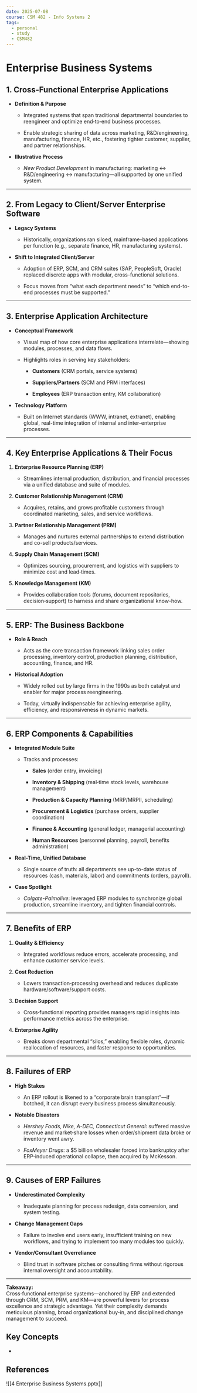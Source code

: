 ```yaml
---
date: 2025-07-08
course: CSM 482 - Info Systems 2
tags:
  - personal
  - study
  - CSM482
---
```


# **Enterprise Business Systems**
## 1. Cross‐Functional Enterprise Applications

- **Definition & Purpose**
    
    - Integrated systems that span traditional departmental boundaries to reengineer and optimize end‐to‐end business processes.
        
    - Enable strategic sharing of data across marketing, R&D/engineering, manufacturing, finance, HR, etc., fostering tighter customer, supplier, and partner relationships.
        
- **Illustrative Process**
    
    - _New Product Development_ in manufacturing: marketing ↔ R&D/engineering ↔ manufacturing—all supported by one unified system.
        

---

## 2. From Legacy to Client/Server Enterprise Software

- **Legacy Systems**
    
    - Historically, organizations ran siloed, mainframe-based applications per function (e.g., separate finance, HR, manufacturing systems).
        
- **Shift to Integrated Client/Server**
    
    - Adoption of ERP, SCM, and CRM suites (SAP, PeopleSoft, Oracle) replaced discrete apps with modular, cross-functional solutions.
        
    - Focus moves from “what each department needs” to “which end-to-end processes must be supported.”
        

---

## 3. Enterprise Application Architecture

- **Conceptual Framework**
    
    - Visual map of how core enterprise applications interrelate—showing modules, processes, and data flows.
        
    - Highlights roles in serving key stakeholders:
        
        - **Customers** (CRM portals, service systems)
            
        - **Suppliers/Partners** (SCM and PRM interfaces)
            
        - **Employees** (ERP transaction entry, KM collaboration)
            
- **Technology Platform**
    
    - Built on Internet standards (WWW, intranet, extranet), enabling global, real-time integration of internal and inter-enterprise processes.
        

---

## 4. Key Enterprise Applications & Their Focus

1. **Enterprise Resource Planning (ERP)**
    
    - Streamlines internal production, distribution, and financial processes via a unified database and suite of modules.
        
2. **Customer Relationship Management (CRM)**
    
    - Acquires, retains, and grows profitable customers through coordinated marketing, sales, and service workflows.
        
3. **Partner Relationship Management (PRM)**
    
    - Manages and nurtures external partnerships to extend distribution and co-sell products/services.
        
4. **Supply Chain Management (SCM)**
    
    - Optimizes sourcing, procurement, and logistics with suppliers to minimize cost and lead‐times.
        
5. **Knowledge Management (KM)**
    
    - Provides collaboration tools (forums, document repositories, decision‐support) to harness and share organizational know-how.
        

---

## 5. ERP: The Business Backbone

- **Role & Reach**
    
    - Acts as the core transaction framework linking sales order processing, inventory control, production planning, distribution, accounting, finance, and HR.
        
- **Historical Adoption**
    
    - Widely rolled out by large firms in the 1990s as both catalyst and enabler for major process reengineering.
        
    - Today, virtually indispensable for achieving enterprise agility, efficiency, and responsiveness in dynamic markets.
        

---

## 6. ERP Components & Capabilities

- **Integrated Module Suite**
    
    - Tracks and processes:
        
        - **Sales** (order entry, invoicing)
            
        - **Inventory & Shipping** (real‐time stock levels, warehouse management)
            
        - **Production & Capacity Planning** (MRP/MRPII, scheduling)
            
        - **Procurement & Logistics** (purchase orders, supplier coordination)
            
        - **Finance & Accounting** (general ledger, managerial accounting)
            
        - **Human Resources** (personnel planning, payroll, benefits administration)
            
- **Real-Time, Unified Database**
    
    - Single source of truth: all departments see up-to-date status of resources (cash, materials, labor) and commitments (orders, payroll).
        
- **Case Spotlight**
    
    - _Colgate-Palmolive_: leveraged ERP modules to synchronize global production, streamline inventory, and tighten financial controls.
        

---

## 7. Benefits of ERP

1. **Quality & Efficiency**
    
    - Integrated workflows reduce errors, accelerate processing, and enhance customer service levels.
        
2. **Cost Reduction**
    
    - Lowers transaction‐processing overhead and reduces duplicate hardware/software/support costs.
        
3. **Decision Support**
    
    - Cross‐functional reporting provides managers rapid insights into performance metrics across the enterprise.
        
4. **Enterprise Agility**
    
    - Breaks down departmental “silos,” enabling flexible roles, dynamic reallocation of resources, and faster response to opportunities.
        

---

## 8. Failures of ERP

- **High Stakes**
    
    - An ERP rollout is likened to a “corporate brain transplant”—if botched, it can disrupt every business process simultaneously.
        
- **Notable Disasters**
    
    - _Hershey Foods, Nike, A-DEC, Connecticut General_: suffered massive revenue and market‐share losses when order/shipment data broke or inventory went awry.
        
    - _FoxMeyer Drugs_: a $5 billion wholesaler forced into bankruptcy after ERP‐induced operational collapse, then acquired by McKesson.
        

---

## 9. Causes of ERP Failures

- **Underestimated Complexity**
    
    - Inadequate planning for process redesign, data conversion, and system testing.
        
- **Change Management Gaps**
    
    - Failure to involve end users early, insufficient training on new workflows, and trying to implement too many modules too quickly.
        
- **Vendor/Consultant Overreliance**
    
    - Blind trust in software pitches or consulting firms without rigorous internal oversight and accountability.
        

---

**Takeaway:**  
Cross‐functional enterprise systems—anchored by ERP and extended through CRM, SCM, PRM, and KM—are powerful levers for process excellence and strategic advantage. Yet their complexity demands meticulous planning, broad organizational buy-in, and disciplined change management to succeed.

## **Key Concepts**

-

## **References**

![[4 Enterprise Business Systems.pptx]]
